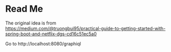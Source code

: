 # Read Me

The original idea is from  
https://medium.com/@truongbui95/practical-guide-to-getting-started-with-spring-boot-and-netflix-dgs-cd16c51ec5a0


Go to
http://localhost:8080/graphiql